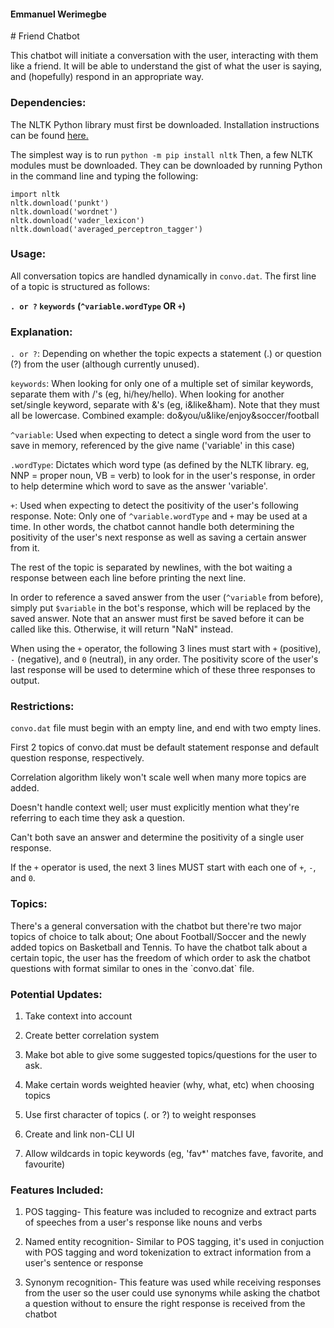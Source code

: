 <h4>Emmanuel Werimegbe</h4>
# Friend Chatbot


This chatbot will initiate a conversation with the user, interacting with them like a friend. It will be able to understand the gist of what the user is saying, and (hopefully) respond in an appropriate way.

<h3>Dependencies:</h3>
The NLTK Python library must first be downloaded. Installation instructions can be found <a href="https://www.nltk.org/install.html">here.</a>

The simplest way is to run `python -m pip install nltk`
Then, a few NLTK modules must be downloaded. They can be downloaded by running Python in the command line and typing the following:

```
import nltk
nltk.download('punkt')
nltk.download('wordnet')
nltk.download('vader_lexicon')
nltk.download('averaged_perceptron_tagger')
```

<h3>Usage:</h3>

All conversation topics are handled dynamically in `convo.dat`. The first line of a topic is structured as follows:

<b>`. or ?` `keywords` (`^variable.wordType` OR `+`)</b>

<h3>Explanation:</h3>

`. or ?`: Depending on whether the topic expects a statement (.) or question (?) from the user (although currently unused).

`keywords`: When looking for only one of a multiple set of similar keywords, separate them with /'s (eg, hi/hey/hello). When looking for another set/single keyword, separate with &'s (eg, i&like&ham). Note that they must all be lowercase. Combined example: do&you/u&like/enjoy&soccer/football

`^variable`: Used when expecting to detect a single word from the user to save in memory, referenced by the give name ('variable' in this case)

`.wordType`: Dictates which word type (as defined by the NLTK library. eg, NNP = proper noun, VB = verb) to look for in the user's response, in order to help determine which word to save as the answer 'variable'.

`+`: Used when expecting to detect the positivity of the user's following response.
Note: Only one of `^variable.wordType` and `+` may be used at a time. In other words, the chatbot cannot handle both determining the positivity of the user's next response as well as saving a certain answer from it.




The rest of the topic is separated by newlines, with the bot waiting a response between each line before printing the next line.

In order to reference a saved answer from the user (`^variable` from before), simply put `$variable` in the bot's response, which will be replaced by the saved answer. Note that an answer must first be saved before it can be called like this. Otherwise, it will return "NaN" instead.

When using the `+` operator, the following 3 lines must start with `+` (positive), `-` (negative), and `0` (neutral), in any order. The positivity score of the user's last response will be used to determine which of these three responses to output.




<h3>Restrictions:</h3>

`convo.dat` file must begin with an empty line, and end with two empty lines.

First 2 topics of convo.dat must be default statement response and default question response, respectively.

Correlation algorithm likely won't scale well when many more topics are added.

Doesn't handle context well; user must explicitly mention what they're referring to each time they ask a question.

Can't both save an answer and determine the positivity of a single user response.

If the `+` operator is used, the next 3 lines MUST start with each one of `+`, `-`, and `0`.


<h3>Topics:</h3>
There's a general conversation with the chatbot but there're two major topics of choice to talk about;
One about Football/Soccer and the newly added topics on Basketball and Tennis.
To have the chatbot talk about a certain topic, the user has the freedom of which order to ask the chatbot questions with format similar to ones in the `convo.dat` file.

<h3>Potential Updates:</h3>

1. Take context into account

2. Create better correlation system

3. Make bot able to give some suggested topics/questions for the user to ask.

4. Make certain words weighted heavier (why, what, etc) when choosing topics

5. Use first character of topics (. or ?) to weight responses

6. Create and link non-CLI UI

7. Allow wildcards in topic keywords (eg, 'fav*' matches fave, favorite, and favourite)

<h3>Features Included:</h3>

1. POS tagging- This feature was included to recognize and extract parts of speeches from a user's response like nouns and verbs

2. Named entity recognition- Similar to POS tagging, it's used in conjuction with POS tagging and word tokenization to extract  information from a user's sentence or response

3. Synonym recognition- This feature was used while receiving responses from the user so the user could use synonyms while asking the chatbot a question without to ensure the right response is received from the chatbot
